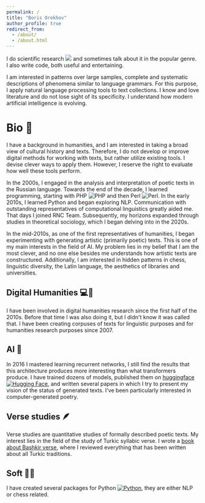 ```yaml
---
permalink: /
title: "Boris Orekhov"
author_profile: true
redirect_from: 
  - /about/
  - /about.html
---
```


I do scientific research [![](https://img.shields.io/badge/Google%20Scholar-blue
)](https://scholar.google.com/citations?user=EMcL0ioAAAAJ) and sometimes talk about it in the popular genre. I also write code, both useful and entertaining.

I am interested in patterns over large samples, complete and systematic descriptions of phenomena similar to language grammars. For this purpose, I apply natural language processing tools to text collections. I know and love literature and do not lose sight of its specificity. I understand how modern artificial intelligence is evolving.

Bio 👤
======
I have a background in humanities, and I am interested in taking a broad view of cultural history and texts. Therefore, I do not develop or improve digital methods for working with texts, but rather utilize existing tools. I devise clever ways to apply them. However, I reserve the right to evaluate how well these tools perform.

In the 2000s, I engaged in the analysis and interpretation of poetic texts in the Russian language. Towards the end of the decade, I learned programming, starting with PHP ![PHP](https://img.shields.io/badge/php-%23777BB4.svg?logo=php&logoColor=white) and then Perl ![Perl](https://img.shields.io/badge/perl-%2339457E.svg?logo=perl&logoColor=white). In the early 2010s, I learned Python and began exploring NLP. Communication with outstanding representatives of computational linguistics greatly aided me. That days I joined RNC Team. Subsequently, my horizons expanded through studies in theoretical sociology, which I began delving into in the 2020s.

In the mid-2010s, as one of the first representatives of humanities, I began experimenting with generating artistic (primarily poetic) texts. This is one of my main interests in the field of AI. My problem lies in my belief that I am the most clever, and no one else besides me understands how artistic texts are constructured. Additionally, I am interested in hidden patterns in chess, linguistic diversity, the Latin language, the aesthetics of libraries and universities.

Digital Humanities 💻🎨
------
I have been involved in digital humanities research since the first half of the 2010s. Before that time I was also doing it, but I didn't know it was called that. I have been creating corpuses of texts for linguistic purposes and for humanities research purposes since 2007.

AI 🤖
------
In 2016 I mastered learning recurrent networks, I still find the results that this architecture produces more interesting than what transformers produce. I have trained dozens of models, published them on [huggingface](https://huggingface.co/nevmenandr) [![Hugging Face](https://img.shields.io/badge/%F0%9F%A4%97%20Hugging%20Face-blue?label=Models)](https://huggingface.co/nevmenandr), and written several papers in which I try to present my vision of the status of generated texts. I've been particularly interested in computer-generated poetry. 

Verse studies 🪶
------
Verse studies are quantitative studies of formally described poetic texts. My interest lies in the field of the study of Turkic syllabic verse. I wrote a [book about Bashkir verse](https://books.google.ru/books/about/%D0%91%D0%B0%D1%88%D0%BA%D0%B8%D1%80%D1%81%D0%BA%D0%B8%D0%B9_%D1%81%D1%82%D0%B8%D1%85_XX_%D0%B2%D0%B5%D0%BA.html?id=ed7NDwAAQBAJ&redir_esc=y), where I reviewed everything that has been written about all Turkic traditions. 

Soft 👨‍💻
------
I have created several packages for Python [![Python](https://img.shields.io/badge/python-3670A0?logo=python&logoColor=ffdd54)](https://pypi.org/user/nevmenandr/), they are either NLP or chess related. 
